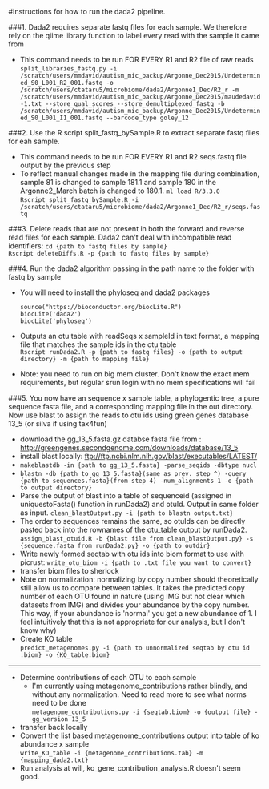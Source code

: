 #Instructions for how to run the dada2 pipeline.

###1. Dada2 requires separate fastq files for each sample. We therefore rely on the qiime library function to label every read with the sample it came from
  * This command needs to be run FOR EVERY R1 and R2 file of raw reads  
`split_libraries_fastq.py -i /scratch/users/mmdavid/autism_mic_backup/Argonne_Dec2015/Undetermined_S0_L001_R2_001.fastq -o /scratch/users/ctataru5/microbiome/dada2/Argonne1_Dec/R2_r -m /scratch/users/mmdavid/autism_mic_backup/Argonne_Dec2015/maudedavid-1.txt --store_qual_scores --store_demultiplexed_fastq -b /scratch/users/mmdavid/autism_mic_backup/Argonne_Dec2015/Undetermined_S0_L001_I1_001.fastq --barcode_type goley_12`  

###2. Use the R script split_fastq_bySample.R to extract separate fastq files for eah sample.
  * This command needs to be run FOR EVERY R1 and R2 seqs.fastq file output by the previous step  
  * To reflect manual changes made in the mapping file during combination, sample 81 is changed to sample 181.1 and sample 180 in the Argonne2_March batch is changed to 180.1.
`ml load R/3.3.0 `  
`Rscript split_fastq_bySample.R -i /scratch/users/ctataru5/microbiome/dada2/Argonne1_Dec/R2_r/seqs.fastq`  

###3. Delete reads that are not present in both the forward and reverse read files for each sample. Dada2 can't deal with incompatible read identifiers:
`cd {path to fastq files by sample}`  
`Rscript deleteDiffs.R -p {path to fastq files by sample}`  

###4. Run the dada2 algorithm passing in the path name to the folder with fastq by sample
  * You will need to install the phyloseq and dada2 packages
  
      `source("https://bioconductor.org/biocLite.R")`  
      `biocLite('dada2')`  
      `biocLite('phyloseq')`   
  * Outputs an otu table with readSeqs x sampleId in text format, a mapping file that matches the sample ids in the otu table  
      `Rscript runDada2.R -p {path to fastq files} -o {path to output directory} -m {path to mapping file}`  
  * Note: you need to run on big mem cluster. Don't know the exact mem requirements, but regular srun login with no mem specifications will fail

###5. You now have an sequence x sample table, a phylogentic tree, a pure sequence fasta file, and a corresponding mapping file in the out directory. Now use blast to assign the reads to otu ids using green genes database 13_5 (or silva if using tax4fun)
  * download the gg_13_5.fasta.gz databse fasta file from : http://greengenes.secondgenome.com/downloads/database/13_5
  * install blast locally: ftp://ftp.ncbi.nlm.nih.gov/blast/executables/LATEST/
  * `makeblastdb -in {path to gg_13_5.fasta} -parse_seqids -dbtype nucl`
  * `blastn -db {path to gg_13_5.fasta}(same as prev. step ^) -query {path to sequences.fasta}(from step 4) -num_alignments 1 -o {path to output directory}`
  * Parse the output of blast into a table of sequenceid (assigned in uniquestoFasta() function in runDada2) and otuId. Output in same folder as input.
     `clean_blastOutput.py -i {path to blastn output.txt} `
  * The order to sequences remains the same, so otuIds can be directly pasted back into the rownames of the otu_table output by runDada2.
     `assign_blast_otuid.R -b {blast file from clean_blastOutput.py} -s {sequence.fasta from runDada2.py} -o {path to outdir}`
  * Write newly formed seqtab with otu ids into biom format to use with picrust:
     `write_otu_biom -i {path to .txt file you want to convert}`
  * transfer biom files to sherlock
  * Note on normalization: normalizing by copy number should theoretically still allow us to compare between tables. It takes the predicted copy number of each OTU found in nature (using IMG but not clear which datasets from IMG) and divides your abundance by the copy number. This way, if your abundance is 'normal' you get a new abundance of 1. I feel intuitively that this is not appropriate for our analysis, but I don't know why)
  * Create KO table  
     `predict_metagenomes.py -i {path to unnormalized seqtab by otu id .biom} -o {KO_table.biom}`  


***************************************************************
  * Determine contributions of each OTU to each sample  
    *  I'm currently using metagenome_contributions rather blindly, and without any normalization. Need to read more to see what norms need to be done  
     `metagenome_contributions.py -i {seqtab.biom} -o {output file} -gg_version 13_5`   
  * transfer back locally  
  * Convert the list based metagenome_contributions output into table of ko abundance x sample  
     `write_KO_table -i {metagenome_contributions.tab} -m {mapping_dada2.txt}`  
  * Run analysis at will, ko_gene_contribution_analysis.R doesn't seem good.  
